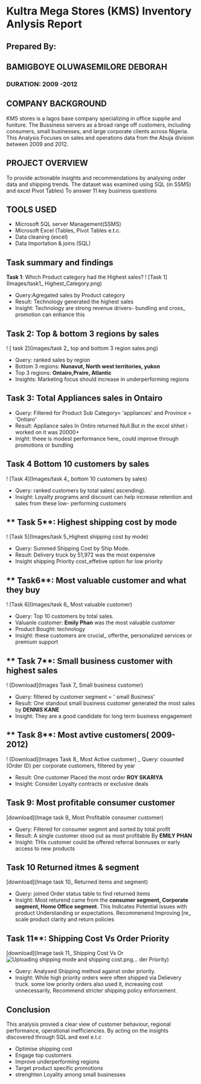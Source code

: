 # Kultra Mega Stores (KMS) Inventory Anlysis Report
## Prepared By:
## BAMIGBOYE OLUWASEMILORE DEBORAH 
### DURATION: 2009 -2012

## COMPANY BACKGROUND
 KMS stores is a lagos base company specializing in office supplie and funiture.
The Bussiness servers as a broad range off customers, including consumers, small businesses, and large corporate clients across Nigeria.
This Analysis Focuses on sales and operations data from the Abuja division between 2009 and 2012.

## PROJECT OVERVIEW
To provide actionable insights and recommendations by analysing order data and shipping trends. The dataset was examined using SQL (in SSMS) and excel Pivot Tables)
To answer 11 key business questions
## TOOLS USED
-  Microsoft SQL server Management(SSMS)
-  Microsoft Excel (Tables, Pivot Tables e.t.c.
-  Data cleaning (excel)
-  Data Importation & joins (SQL)
## Task summary and findings
 **Task 1**: Which Product category had the Highest sales?
 ! [Task 1](Images/task1_ Highest_Category.png)
   -  Query:Agregated sales by  Product category
   -  Result: Technology generated the highest sales
   -  Insight: Technology are strong revenue drivers- bundling
 and cross_ promotion can enhance this

## **Task 2**:  Top & bottom 3 regions by sales
 ! [ task 2](images/task 2_ top and bottom 3 region sales.png)
   - Query: ranked sales by region
   - Bottom 3 regions: **Nunavut, North west territories, yukon**
   - Top 3 regions: **Ontairo,Praire, Atlantic**
   - Insights: Marketing focus should increase in underperforming regions
## **Task 3**: Total Appliances sales in Ontairo    
  -  Query: Filtered for Product Sub Category= 'appliances' and Province = 'Ontiaro'
  -  Result: Appliance sales In Ontiro returned Null.But in the excel shhet i worked on it was 20000+
  -  Inight: theee is modest performance here_ could improve through promotions or bundling
## **Task 4** Bottom 10 customers by sales
  ! [Task 4](Images/task 4_ bottom 10 customers by sales)
  -  Query: ranked customers by total sales( ascending).
  -  Insight: Loyalty programs and discount can help increase retention and sales from these low- performing customers

## ** Task 5**: Highest shipping cost  by mode
   ! [Task 5](Images/task 5_Highest shipping cost by mode)
   -  Query: Summed Shipping Cost by Ship Mode.
   -  Result: Delivery truck by 51,972 was the most expensive
   -  Insight shipping Priority cost_effetive option for low priority
     
## ** Task6**: Most valuable customer and what they buy
   ! [Task 6](Images/task 6_ Most valuable customer)
   -  Query: Top 10 customers by total sales.
   -  Valuanle customer: **Emily Phan** was the most valuable customer 
   -  Product Bought: technology
   -  Insight: these customers are crucial_ offerthe, personalized services or premium support
## ** Task 7**: Small business customer with highest sales
  ! [Download](Images Task 7_ Small business customer)
   - Query: filtered by customer segment = ' small Business'
   - Result: One standout small business customer generated the most sales by **DENNIS KANE**
   -  Insight:  They are a good candidate for long term business engagement
## ** Task 8**: Most avtive customers( 2009-2012)
 ! [Download](Images Task 8_ Most Active customer)
   _  Query: couunted (Order ID) per corporate customers, filtered by year
  -  Result: One customer Placed the most order  **ROY SKARIYA**
  -  Insight: Consider Loyalty contracts or exclusive deals
## **Task 9**: Most profitable consumer customer
[download](Image task 9_ Most Profitable consumer customer)
  -  Query: Filtered for consumer segmnt and sorted by total profit
  -  Result: A single customer stood out as most profitable By **EMILY PHAN**
  -  Insight: THis customer could be offered referral bonnuses or early access to new products
## **Task 10** Returned itmes & segment
[download](Image task 10_ Returned items and segment)
  -  Query: joined Order status table to find returned items
  -  Insight: Most returend came from the **consumer segment, Corporate segment, Home Office segment**. This Indicates Potential issues with product Understanding or expectations. Recommenend Improving [re_ scale product clarity and return policies
##  Task 11**: Shipping Cost Vs Order Priority
[download](Image task 11_ Shipping Cost Vs Or![Uploading shipping mode and shipping cost.png…]()
der Priority)
 - Query: Analysed Shipping method against order priority.
 - Insight: While high priority orders were often shipped via Delievery truck. some low priority orders also  used it, increasing cost unnecessarily, Recommend stricter shipping policy enforcement.
 ## Conclusion
 This analysis provied a clear view of customer behaviour, regional performance, operational inefficiencies. By acting on the insights discovered through SQL and exel e.t.c
   -  Optimise shipping cost
   -  Engage top customers
   -  Improve underperforming regions
   -  Target product specific promotions
   -  strenghten Loyality among small businesses

   
    
  
 
